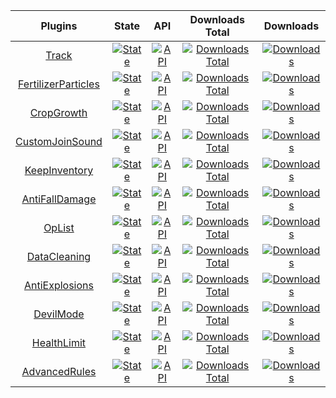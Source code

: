 | Plugins | State | API | Downloads Total | Downloads |
| :-----: | :---: | :-: | :-------------: | :-------: |
| [Track](https://github.com/nhanaz-pm-pl/Track) | [![State](https://poggit.pmmp.io/shield.state/Track)](https://poggit.pmmp.io/p/Track) | [![API](https://poggit.pmmp.io/shield.api/Track)](https://poggit.pmmp.io/p/Track) | [![Downloads Total](https://poggit.pmmp.io/shield.dl.total/Track)](https://poggit.pmmp.io/p/Track) | [![Downloads](https://poggit.pmmp.io/shield.dl/Track)](https://poggit.pmmp.io/p/Track) |
| [FertilizerParticles](https://github.com/nhanaz-pm-pl/FertilizerParticles) | [![State](https://poggit.pmmp.io/shield.state/FertilizerParticles)](https://poggit.pmmp.io/p/FertilizerParticles) | [![API](https://poggit.pmmp.io/shield.api/FertilizerParticles)](https://poggit.pmmp.io/p/FertilizerParticles) | [![Downloads Total](https://poggit.pmmp.io/shield.dl.total/FertilizerParticles)](https://poggit.pmmp.io/p/FertilizerParticles) | [![Downloads](https://poggit.pmmp.io/shield.dl/FertilizerParticles)](https://poggit.pmmp.io/p/FertilizerParticles) |
| [CropGrowth](https://github.com/nhanaz-pm-pl/CropGrowth) | [![State](https://poggit.pmmp.io/shield.state/CropGrowth)](https://poggit.pmmp.io/p/CropGrowth) | [![API](https://poggit.pmmp.io/shield.api/CropGrowth)](https://poggit.pmmp.io/p/CropGrowth) | [![Downloads Total](https://poggit.pmmp.io/shield.dl.total/CropGrowth)](https://poggit.pmmp.io/p/CropGrowth) | [![Downloads](https://poggit.pmmp.io/shield.dl/CropGrowth)](https://poggit.pmmp.io/p/CropGrowth) |
| [CustomJoinSound](https://github.com/nhanaz-pm-pl/CustomJoinSound) | [![State](https://poggit.pmmp.io/shield.state/CustomJoinSound)](https://poggit.pmmp.io/p/CustomJoinSound) | [![API](https://poggit.pmmp.io/shield.api/CustomJoinSound)](https://poggit.pmmp.io/p/CustomJoinSound) | [![Downloads Total](https://poggit.pmmp.io/shield.dl.total/CustomJoinSound)](https://poggit.pmmp.io/p/CustomJoinSound) | [![Downloads](https://poggit.pmmp.io/shield.dl/CustomJoinSound)](https://poggit.pmmp.io/p/CustomJoinSound) |
| [KeepInventory](https://github.com/nhanaz-pm-pl/KeepInventory) | [![State](https://poggit.pmmp.io/shield.state/KeepInventory)](https://poggit.pmmp.io/p/KeepInventory) | [![API](https://poggit.pmmp.io/shield.api/KeepInventory)](https://poggit.pmmp.io/p/KeepInventory) | [![Downloads Total](https://poggit.pmmp.io/shield.dl.total/KeepInventory)](https://poggit.pmmp.io/p/KeepInventory) | [![Downloads](https://poggit.pmmp.io/shield.dl/KeepInventory)](https://poggit.pmmp.io/p/KeepInventory) |
| [AntiFallDamage](https://github.com/nhanaz-pm-pl/AntiFallDamage) | [![State](https://poggit.pmmp.io/shield.state/AntiFallDamage)](https://poggit.pmmp.io/p/AntiFallDamage) | [![API](https://poggit.pmmp.io/shield.api/AntiFallDamage)](https://poggit.pmmp.io/p/AntiFallDamage) | [![Downloads Total](https://poggit.pmmp.io/shield.dl.total/AntiFallDamage)](https://poggit.pmmp.io/p/AntiFallDamage) | [![Downloads](https://poggit.pmmp.io/shield.dl/AntiFallDamage)](https://poggit.pmmp.io/p/AntiFallDamage) |
| [OpList](https://github.com/nhanaz-pm-pl/OpList) | [![State](https://poggit.pmmp.io/shield.state/OpList)](https://poggit.pmmp.io/p/OpList) | [![API](https://poggit.pmmp.io/shield.api/OpList)](https://poggit.pmmp.io/p/OpList) | [![Downloads Total](https://poggit.pmmp.io/shield.dl.total/OpList)](https://poggit.pmmp.io/p/OpList) | [![Downloads](https://poggit.pmmp.io/shield.dl/OpList)](https://poggit.pmmp.io/p/OpList) |
| [DataCleaning](https://github.com/nhanaz-pm-pl/DataCleaning) | [![State](https://poggit.pmmp.io/shield.state/DataCleaning)](https://poggit.pmmp.io/p/DataCleaning) | [![API](https://poggit.pmmp.io/shield.api/DataCleaning)](https://poggit.pmmp.io/p/DataCleaning) | [![Downloads Total](https://poggit.pmmp.io/shield.dl.total/DataCleaning)](https://poggit.pmmp.io/p/DataCleaning) | [![Downloads](https://poggit.pmmp.io/shield.dl/DataCleaning)](https://poggit.pmmp.io/p/DataCleaning) |
| [AntiExplosions](https://github.com/nhanaz-pm-pl/AntiExplosions) | [![State](https://poggit.pmmp.io/shield.state/AntiExplosions)](https://poggit.pmmp.io/p/AntiExplosions) | [![API](https://poggit.pmmp.io/shield.api/AntiExplosions)](https://poggit.pmmp.io/p/AntiExplosions) | [![Downloads Total](https://poggit.pmmp.io/shield.dl.total/AntiExplosions)](https://poggit.pmmp.io/p/AntiExplosions) | [![Downloads](https://poggit.pmmp.io/shield.dl/AntiExplosions)](https://poggit.pmmp.io/p/AntiExplosions) |
| [DevilMode](https://github.com/nhanaz-pm-pl/DevilMode) | [![State](https://poggit.pmmp.io/shield.state/DevilMode)](https://poggit.pmmp.io/p/DevilMode) | [![API](https://poggit.pmmp.io/shield.api/DevilMode)](https://poggit.pmmp.io/p/DevilMode) | [![Downloads Total](https://poggit.pmmp.io/shield.dl.total/DevilMode)](https://poggit.pmmp.io/p/DevilMode) | [![Downloads](https://poggit.pmmp.io/shield.dl/DevilMode)](https://poggit.pmmp.io/p/DevilMode) | 
| [HealthLimit](https://github.com/nhanaz-pm-pl/HealthLimit) | [![State](https://poggit.pmmp.io/shield.state/HealthLimit)](https://poggit.pmmp.io/p/HealthLimit) | [![API](https://poggit.pmmp.io/shield.api/HealthLimit)](https://poggit.pmmp.io/p/HealthLimit) | [![Downloads Total](https://poggit.pmmp.io/shield.dl.total/HealthLimit)](https://poggit.pmmp.io/p/HealthLimit) | [![Downloads](https://poggit.pmmp.io/shield.dl/HealthLimit)](https://poggit.pmmp.io/p/HealthLimit) | 
| [AdvancedRules](https://github.com/nhanaz-pm-pl/AdvancedRules) | [![State](https://poggit.pmmp.io/shield.state/AdvancedRules)](https://poggit.pmmp.io/p/AdvancedRules) | [![API](https://poggit.pmmp.io/shield.api/AdvancedRules)](https://poggit.pmmp.io/p/AdvancedRules) | [![Downloads Total](https://poggit.pmmp.io/shield.dl.total/AdvancedRules)](https://poggit.pmmp.io/p/AdvancedRules) | [![Downloads](https://poggit.pmmp.io/shield.dl/AdvancedRules)](https://poggit.pmmp.io/p/AdvancedRules) |
